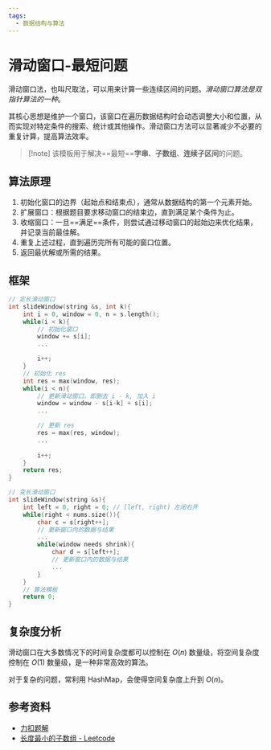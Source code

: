 ```yaml
---
tags:
  - 数据结构与算法
---
```


# 滑动窗口-最短问题

滑动窗口法，也叫尺取法，可以用来计算一些连续区间的问题。*滑动窗口算法是双指针算法的一种*。

其核心思想是维护一个窗口，该窗口在遍历数据结构时会动态调整大小和位置，从而实现对特定条件的搜索、统计或其他操作。滑动窗口方法可以显著减少不必要的重复计算，提高算法效率。

> [!note] 该模板用于解决==最短==**字串**、**子数组**、**连续子区间**的问题。

## 算法原理

1. 初始化窗口的边界（起始点和结束点），通常从数据结构的第一个元素开始。
2. 扩展窗口：根据题目要求移动窗口的结束边，直到满足某个条件为止。
3. 收缩窗口：一旦==满足==条件，则尝试通过移动窗口的起始边来优化结果，并记录当前最佳解。
4. 重复上述过程，直到遍历完所有可能的窗口位置。
5. 返回最优解或所需的结果。

## 框架

```cpp
// 定长滑动窗口
int slideWindow(string &s, int k){
	int i = 0, window = 0, n = s.length();
	while(i < k){
		// 初始化窗口
		window += s[i];
		...

		i++;
	}
	// 初始化 res
	int res = max(window, res);
	while(i < n){
		// 更新滑动窗口，即删去 i - k, 加入 i
		window = window - s[i-k] + s[i];
		...

		// 更新 res
		res = max(res, window);
		...
		
		i++;
	}
	return res;
}
```

```c++
// 变长滑动窗口
int slideWindow(string &s){
	int left = 0, right = 0; // [left, right) 左闭右开
	while(right < nums.size()){
		char c = s[right++];
		// 更新窗口内的数据与结果
		...
		while(window needs shrink){
			char d = s[left++];
			// 更新窗口内的数据与结果
			...
		}
	}
	// 算法模板
	return 0;
}
```

## 复杂度分析

滑动窗口在大多数情况下的时间复杂度都可以控制在 $O(n)$ 数量级，将空间复杂度控制在 $O(1)$ 数量级，是一种非常高效的算法。

对于复杂的问题，常利用 HashMap，会使得空间复杂度上升到 $O(n)$。

## 参考资料

- [力扣题解](https://leetcode.cn/problems/find-all-anagrams-in-a-string/solutions/9749/hua-dong-chuang-kou-tong-yong-si-xiang-jie-jue-zi-/)
- [长度最小的子数组 - Leetcode](https://leetcode.cn/leetbook/read/array-and-string/c0w4r/)
